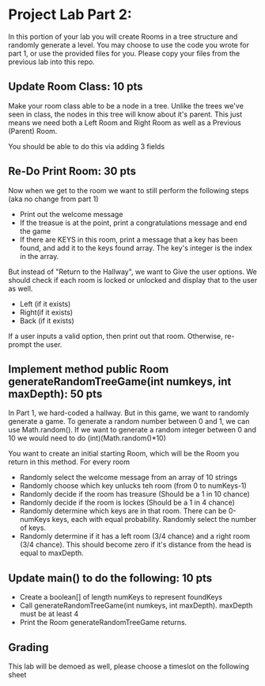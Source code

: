 # Project Lab Part 2:

In this portion of your lab you will create Rooms in a tree structure and randomly generate a level. You may choose to use the code you wrote for part 1, or use the provided files for you. Please copy your files from the previous lab into this repo.

## Update Room Class: 10 pts
Make your room class able to be a node in a tree. Unlike the trees we've seen in class, the nodes in this tree will know about it's parent. This just means we need both a Left Room and Right Room as well as a Previous (Parent) Room.

You should be able to do this via adding 3 fields

## Re-Do Print Room: 30 pts
Now when we get to the room we want to still perform the following steps (aka no change from part 1)

* Print out the welcome message
* If the treasue is at the point, print a congratulations message and end the game
* If there are KEYS in this room, print a message that a key has been found, and add it to the keys found array. The key's integer is the index in the array.

But instead of "Return to the Hallway", we want to Give the user options. We should check if each room is locked or unlocked and display that to the user as well.
* Left (if it exists) 
* Right(if it exists)
* Back (if it exists)

If a user inputs a valid option, then print out that room. Otherwise, re-prompt the user.

## Implement method public Room generateRandomTreeGame(int numkeys, int maxDepth): 50 pts
In Part 1, we hard-coded a hallway. But in this game, we want to randomly generate a game. To generate a random number between 0 and 1, we can use Math.random(). If we want to generate a random integer between 0 and 10 we would need to do (int)(Math.random()*10)

You want to create an initial starting Room, which will be the Room you return in this method. For every room
* Randomly select the welcome message from an array of 10 strings
* Randomly choose which key unlucks teh room (from 0 to numKeys-1)
* Randomly decide if the room has treasure (Should be a 1 in 10 chance)
* Randomly decide if the room is lockes (Should be a 1 in 4 chance)
* Randomly determine which keys are in that room. There can be 0-numKeys keys, each with equal probability. Randomly select the number of keys.
* Randomly determine if it has a left room (3/4 chance) and a right room (3/4 chance). This should become zero if it's distance from the head is equal to maxDepth.


## Update main() to do the following: 10 pts
* Create a boolean[] of length numKeys to represent foundKeys
* Call generateRandomTreeGame(int numkeys, int maxDepth). maxDepth must be at least 4
* Print the Room generateRandomTreeGame returns. 


## Grading
This lab will be demoed as well, please choose a timeslot on the following sheet
